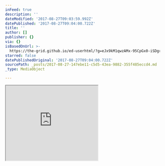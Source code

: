 ```yaml
---
inFeed: true
description: ''
dateModified: '2017-08-27T09:03:59.992Z'
datePublished: '2017-08-27T09:04:00.722Z'
title: ''
author: []
publisher: {}
via: {}
isBasedOnUrl: >-
  https://the-grid.github.io/ed-userhtml/?g=eJx9kM1qwzAMx-95CpGx0-iSDgrDcXNotqcYOzix0pga28RKl6zs3ed8kJaxzWAjydJPf4l7GjTmkVRnuEQQzoeS1DDYpul9NgUaVMeGbiOlqE7H1nZGMrjbFYfnXTF_OOsVKWsYiNJb3RHOcbKOQTrbGmtanc-NMhL7AM-ir0iLEvVjSWaR8i9um7r-lnj1V-hTBoGqjOvojQaH-7hqsDqVto_f5w5SeafFwMBYg9mfyWwyUcJDqDhfflnCoUhfXkcAT5aN8mkaqG27kGKotPB-H48DhruRWItOU5xfUVBZbbuWJ1NxgEx64IceUHJlJiEpaMp5Mr7fX-6NpA
starred: false
datePublishedOriginal: '2017-08-27T09:04:00.722Z'
sourcePath: _posts/2017-08-27-147ebe11-c5d5-43ea-9882-355f485eccd4.md
_type: MediaObject

---
```

<iframe src="https://the-grid.github.io/ed-userhtml/?g=eJx9kM1qwzAMx-95CpGx0-iSDgrDcXNotqcYOzix0pga28RKl6zs3ed8kJaxzWAjydJPf4l7GjTmkVRnuEQQzoeS1DDYpul9NgUaVMeGbiOlqE7H1nZGMrjbFYfnXTF_OOsVKWsYiNJb3RHOcbKOQTrbGmtanc-NMhL7AM-ir0iLEvVjSWaR8i9um7r-lnj1V-hTBoGqjOvojQaH-7hqsDqVto_f5w5SeafFwMBYg9mfyWwyUcJDqDhfflnCoUhfXkcAT5aN8mkaqG27kGKotPB-H48DhruRWItOU5xfUVBZbbuWJ1NxgEx64IceUHJlJiEpaMp5Mr7fX-6NpA" height="244" style=""></iframe>